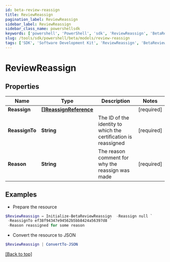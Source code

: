 ```yaml
---
id: beta-review-reassign
title: ReviewReassign
pagination_label: ReviewReassign
sidebar_label: ReviewReassign
sidebar_class_name: powershellsdk
keywords: ['powershell', 'PowerShell', 'sdk', 'ReviewReassign', 'BetaReviewReassign'] 
slug: /tools/sdk/powershell/beta/models/review-reassign
tags: ['SDK', 'Software Development Kit', 'ReviewReassign', 'BetaReviewReassign']
---
```



# ReviewReassign

## Properties

Name | Type | Description | Notes
------------ | ------------- | ------------- | -------------
**Reassign** | [**[]ReassignReference**](reassign-reference) |  | [required]
**ReassignTo** | **String** | The ID of the identity to which the certification is reassigned | [required]
**Reason** | **String** | The reason comment for why the reassign was made | [required]

## Examples

- Prepare the resource
```powershell
$ReviewReassign = Initialize-BetaReviewReassign  -Reassign null `
 -ReassignTo ef38f94347e94562b5bb8424a56397d8 `
 -Reason reassigned for some reason
```

- Convert the resource to JSON
```powershell
$ReviewReassign | ConvertTo-JSON
```


[[Back to top]](#) 

